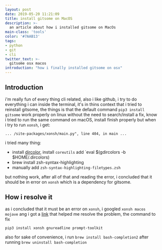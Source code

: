 ```yaml
---
layout: post
date: 2019-05-20 11:21:09
title: install gitsome on MacOS
description: >-
  an article about how i installed gitsome on MacOs
main-class: 'tools'
color: '#7AAB13'
tags:
- python
- git
- cli
twitter_text: >-
  gitsome osx macos
introduction: "how i finally installed gitsome on osx"
---
```

## Introduction 

i'm really fun of every thing cli related, also i like github, i try to do everything i can inside the terminal, it's in thins context that i tried to reinstall gitsome, the things is that the default command `pip3 install gitsome` work properly on linux without the need to search/install a fix, know i tried to run the same command on macOS, install finish properly but when i try to run `xonsh`, i get:

```SHELL
... /site-packages/xonsh/main.py", line 404, in main ...
```


i tried many thing:
 * install [dircolor](https://github.com/gibbling/dircolors), install `coreutils` add `eval $(gdircolors -b $HOME/.dircolors)
 * brew install zsh-syntax-highlighting
 * manually add `zsh-syntax-highlighting-filetypes.zsh`

but nothing work, after all of that and reading the error, i concluded that it should be in error on `xonsh` which is a dependency for gitsome.
## How i resolve it

as i concluded that it must be an error on `xonsh`, i googled `xonsh macos mojave` ang i got a [link](https://qiita.com/dsafdsnaendf/items/1d5d15cd112f8609f8ce#mac-%E3%81%AE%E7%92%B0%E5%A2%83) that helped me resolve the problem, the command to fix 

```SHELL
pip3 install xonsh gnureadline prompt-toolkit
```

also for sake of convenience, i run `brew install bash-completion2` after running `brew uninstall bash-completion`